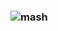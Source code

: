 ### ![mash](https://github.com/Duhbinchi/Duhbinchi/assets/139198653/72fa698a-6034-4ab6-bbab-51617fa6ee3a)
